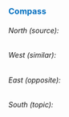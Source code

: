 





### <span style="color:#0070c0">Compass</span>
###### North (source):


###### West (similar):


###### East (opposite):


###### South (topic):

